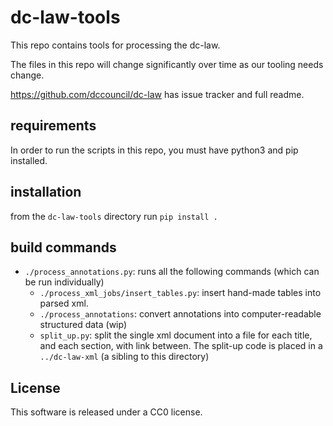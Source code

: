 # dc-law-tools

This repo contains tools for processing the dc-law.

The files in this repo will change significantly over time as our tooling needs change.

https://github.com/dccouncil/dc-law has issue tracker and full readme.

## requirements

In order to run the scripts in this repo, you must have python3  and pip installed.

## installation

from the `dc-law-tools` directory run `pip install .`

## build commands

* `./process_annotations.py`: runs all the following commands (which can be run individually)
    * `./process_xml_jobs/insert_tables.py`: insert hand-made tables into parsed xml.
    * `./process_annotations`: convert annotations into computer-readable structured data (wip)
    * `split_up.py`: split the single xml document into a file for each title, and each section, with link between. The split-up code is placed in a `../dc-law-xml` (a sibling to this directory)

## License

This software is released under a CC0 license.
